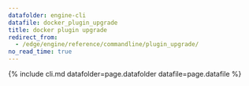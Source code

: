 ```yaml
---
datafolder: engine-cli
datafile: docker_plugin_upgrade
title: docker plugin upgrade
redirect_from:
  - /edge/engine/reference/commandline/plugin_upgrade/
no_read_time: true
---
```

<!--
Sorry, but the contents of this page are automatically generated from
Docker's source code. If you want to suggest a change to the text that appears
here, you'll need to find the string by searching this repo:

https://github.com/docker/cli
-->
{% include cli.md datafolder=page.datafolder datafile=page.datafile %}
